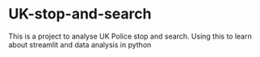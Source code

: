 # UK-stop-and-search
This is a project to analyse UK Police stop and search. Using this to learn about streamlit and data analysis in python
